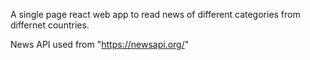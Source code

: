 A single page react web app to read news of different categories from differnet countries.

News API used from "https://newsapi.org/"
